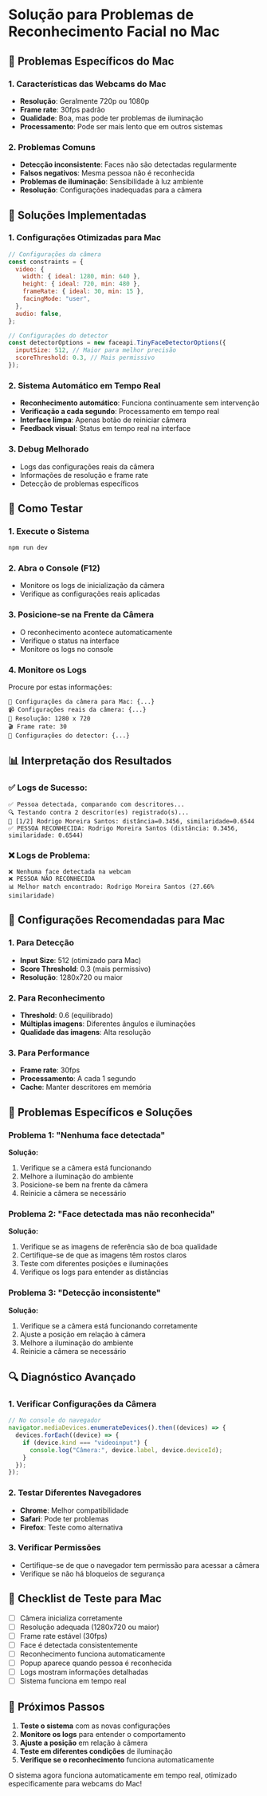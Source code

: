 # Solução para Problemas de Reconhecimento Facial no Mac

## 🍎 Problemas Específicos do Mac

### 1. **Características das Webcams do Mac**

- **Resolução**: Geralmente 720p ou 1080p
- **Frame rate**: 30fps padrão
- **Qualidade**: Boa, mas pode ter problemas de iluminação
- **Processamento**: Pode ser mais lento que em outros sistemas

### 2. **Problemas Comuns**

- **Detecção inconsistente**: Faces não são detectadas regularmente
- **Falsos negativos**: Mesma pessoa não é reconhecida
- **Problemas de iluminação**: Sensibilidade à luz ambiente
- **Resolução**: Configurações inadequadas para a câmera

## 🔧 Soluções Implementadas

### 1. **Configurações Otimizadas para Mac**

```javascript
// Configurações da câmera
const constraints = {
  video: {
    width: { ideal: 1280, min: 640 },
    height: { ideal: 720, min: 480 },
    frameRate: { ideal: 30, min: 15 },
    facingMode: "user",
  },
  audio: false,
};

// Configurações do detector
const detectorOptions = new faceapi.TinyFaceDetectorOptions({
  inputSize: 512, // Maior para melhor precisão
  scoreThreshold: 0.3, // Mais permissivo
});
```

### 2. **Sistema Automático em Tempo Real**

- **Reconhecimento automático**: Funciona continuamente sem intervenção
- **Verificação a cada segundo**: Processamento em tempo real
- **Interface limpa**: Apenas botão de reiniciar câmera
- **Feedback visual**: Status em tempo real na interface

### 3. **Debug Melhorado**

- Logs das configurações reais da câmera
- Informações de resolução e frame rate
- Detecção de problemas específicos

## 🧪 Como Testar

### 1. **Execute o Sistema**

```bash
npm run dev
```

### 2. **Abra o Console** (F12)

- Monitore os logs de inicialização da câmera
- Verifique as configurações reais aplicadas

### 3. **Posicione-se na Frente da Câmera**

- O reconhecimento acontece automaticamente
- Verifique o status na interface
- Monitore os logs no console

### 4. **Monitore os Logs**

Procure por estas informações:

```
🔧 Configurações da câmera para Mac: {...}
📹 Configurações reais da câmera: {...}
📐 Resolução: 1280 x 720
🎬 Frame rate: 30
🔧 Configurações do detector: {...}
```

## 📊 Interpretação dos Resultados

### ✅ **Logs de Sucesso:**

```
✅ Pessoa detectada, comparando com descritores...
🔍 Testando contra 2 descritor(es) registrado(s)...
📏 [1/2] Rodrigo Moreira Santos: distância=0.3456, similaridade=0.6544
✅ PESSOA RECONHECIDA: Rodrigo Moreira Santos (distância: 0.3456, similaridade: 0.6544)
```

### ❌ **Logs de Problema:**

```
❌ Nenhuma face detectada na webcam
❌ PESSOA NÃO RECONHECIDA
📊 Melhor match encontrado: Rodrigo Moreira Santos (27.66% similaridade)
```

## 🎯 Configurações Recomendadas para Mac

### 1. **Para Detecção**

- **Input Size**: 512 (otimizado para Mac)
- **Score Threshold**: 0.3 (mais permissivo)
- **Resolução**: 1280x720 ou maior

### 2. **Para Reconhecimento**

- **Threshold**: 0.6 (equilibrado)
- **Múltiplas imagens**: Diferentes ângulos e iluminações
- **Qualidade das imagens**: Alta resolução

### 3. **Para Performance**

- **Frame rate**: 30fps
- **Processamento**: A cada 1 segundo
- **Cache**: Manter descritores em memória

## 🚨 Problemas Específicos e Soluções

### Problema 1: "Nenhuma face detectada"

**Solução:**

1. Verifique se a câmera está funcionando
2. Melhore a iluminação do ambiente
3. Posicione-se bem na frente da câmera
4. Reinicie a câmera se necessário

### Problema 2: "Face detectada mas não reconhecida"

**Solução:**

1. Verifique se as imagens de referência são de boa qualidade
2. Certifique-se de que as imagens têm rostos claros
3. Teste com diferentes posições e iluminações
4. Verifique os logs para entender as distâncias

### Problema 3: "Detecção inconsistente"

**Solução:**

1. Verifique se a câmera está funcionando corretamente
2. Ajuste a posição em relação à câmera
3. Melhore a iluminação do ambiente
4. Reinicie a câmera se necessário

## 🔍 Diagnóstico Avançado

### 1. **Verificar Configurações da Câmera**

```javascript
// No console do navegador
navigator.mediaDevices.enumerateDevices().then((devices) => {
  devices.forEach((device) => {
    if (device.kind === "videoinput") {
      console.log("Câmera:", device.label, device.deviceId);
    }
  });
});
```

### 2. **Testar Diferentes Navegadores**

- **Chrome**: Melhor compatibilidade
- **Safari**: Pode ter problemas
- **Firefox**: Teste como alternativa

### 3. **Verificar Permissões**

- Certifique-se de que o navegador tem permissão para acessar a câmera
- Verifique se não há bloqueios de segurança

## 📝 Checklist de Teste para Mac

- [ ] Câmera inicializa corretamente
- [ ] Resolução adequada (1280x720 ou maior)
- [ ] Frame rate estável (30fps)
- [ ] Face é detectada consistentemente
- [ ] Reconhecimento funciona automaticamente
- [ ] Popup aparece quando pessoa é reconhecida
- [ ] Logs mostram informações detalhadas
- [ ] Sistema funciona em tempo real

## 🎯 Próximos Passos

1. **Teste o sistema** com as novas configurações
2. **Monitore os logs** para entender o comportamento
3. **Ajuste a posição** em relação à câmera
4. **Teste em diferentes condições** de iluminação
5. **Verifique se o reconhecimento** funciona automaticamente

O sistema agora funciona automaticamente em tempo real, otimizado especificamente para webcams do Mac!
